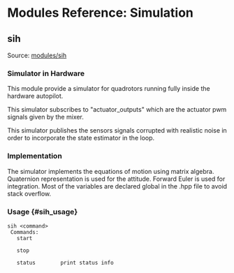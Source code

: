 # Modules Reference: Simulation
## sih
Source: [modules/sih](https://github.com/PX4/Firmware/tree/master/src/modules/sih)


### Simulator in Hardware
This module provide a simulator for quadrotors running fully 
inside the hardware autopilot.

This simulator subscribes to "actuator_outputs" which are the actuator pwm
signals given by the mixer.

This simulator publishes the sensors signals corrupted with realistic noise
in order to incorporate the state estimator in the loop.

### Implementation
The simulator implements the equations of motion using matrix algebra. 
Quaternion representation is used for the attitude.
Forward Euler is used for integration.
Most of the variables are declared global in the .hpp file to avoid stack overflow.



### Usage {#sih_usage}
```
sih <command>
 Commands:
   start

   stop

   status        print status info
```
